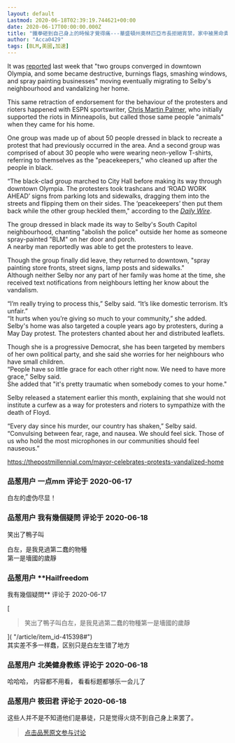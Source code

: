 ```yaml
---
layout: default
Lastmod: 2020-06-18T02:39:19.744621+00:00
date: 2020-06-17T00:00:00.000Z
title: "鐵拳砸到自己身上的時候才覺得痛---華盛頓州奧林匹亞市長拒絕宵禁，家中被黑命貴入侵後改稱他們為暴徒"
author: "Acca0429"
tags: [BLM,美國,加速]
---
```


It was [reported]( "https://www.theolympian.com/news/local/article243516852.html") last week that "two groups converged in downtown Olympia, and some became destructive, burnings flags, smashing windows, and spray painting businesses" moving eventually migrating to Selby's neighbourhood and vandalizing her home.  
  
This same retraction of endorsement for the behaviour of the protesters and rioters happened with ESPN sportswriter, [Chris Martin Palmer]( "https://thepostmillennial.com/espn-writer-cheers-then-jeers"), who initially supported the riots in Minneapolis, but called those same people "animals" when they came for his home.  
  
One group was made up of about 50 people dressed in black to recreate a protest that had previously occurred in the area. And a second group was comprised of about 30 people who were wearing neon-yellow T-shirts, referring to themselves as the "peacekeepers," who cleaned up after the people in black.  
  
“The black-clad group marched to City Hall before making its way through downtown Olympia. The protesters took trashcans and ‘ROAD WORK AHEAD’ signs from parking lots and sidewalks, dragging them into the streets and flipping them on their sides. The ‘peacekeepers’ then put them back while the other group heckled them," according to the [_Daily Wire_]( "https://www.dailywire.com/news/progressive-mayor-who-supported-black-lives-matter-gets-home-vandalized-during-riots-calls-it-domestic-terrorism").  
  
The group dressed in black made its way to Selby's South Capitol neighbourhood, chanting "abolish the police" outside her home as someone spray-painted "BLM" on her door and porch.  
A nearby man reportedly was able to get the protesters to leave.  
  
Though the group finally did leave, they returned to downtown, "spray painting store fronts, street signs, lamp posts and sidewalks."  
Although neither Selby nor any part of her family was home at the time, she received text notifications from neighbours letting her know about the vandalism.  
  
“I’m really trying to process this,” Selby said. “It’s like domestic terrorism. It’s unfair.”  
“It hurts when you’re giving so much to your community,” she added.  
Selby's home was also targeted a couple years ago by protesters, during a May Day protest. The protesters chanted about her and distributed leaflets.  
  
Though she is a progressive Democrat, she has been targeted by members of her own political party, and she said she worries for her neighbours who have small children.  
“People have so little grace for each other right now. We need to have more grace,” Selby said.  
She added that "it's pretty traumatic when somebody comes to your home."  
  
Selby released a statement earlier this month, explaining that she would not institute a curfew as a way for protesters and rioters to sympathize with the death of Floyd.  
  
“Every day since his murder, our country has shaken,” Selby said. “Convulsing between fear, rage, and nausea. We should feel sick. Those of us who hold the most microphones in our communities should feel nauseous.”  
  
https://thepostmillennial.com/mayor-celebrates-protests-vandalized-home

            
### 品葱用户 **一点mm** 评论于 2020-06-17
        
白左的虚伪尽显！
        


            
### 品葱用户 **我有幾個疑問** 评论于 2020-06-18
        
笑出了鴨子叫  
  
白左，是我見過第二蠢的物種  
第一是墻國的歲靜
        


            
### 品葱用户 **Hailfreedom 
我有幾個疑問** 评论于 2020-06-17
        
[

> 笑出了鴨子叫白左，是我見過第二蠢的物種第一是墻國的歲靜

]( "/article/item_id-415398#")  
其实差不多一样蠢，区别只是白左生错了地方
        


            
### 品葱用户 **北美健身教练** 评论于 2020-06-18
        
哈哈哈， 内容都不用看， 看看标题都够乐一会儿了
        


            
### 品葱用户 **筱田君** 评论于 2020-06-18
        
这些人并不是不知道他们是暴徒，只是觉得火烧不到自己身上来罢了。
        






> [点击品葱原文参与讨论](https://pincong.rocks/article/20496)

